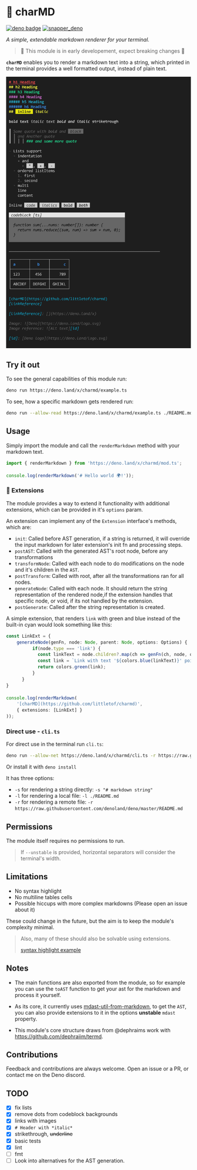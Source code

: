 # 🎩 charMD

[![deno badge](https://img.shields.io/badge/deno.land/x-success?logo=deno&logoColor=black&labelColor=white&color=black)](https://deno.land/x/charmd)
[![snapper_deno](https://img.shields.io/badge/-snapper%20%F0%9F%93%B7-%230DBC79)](https://github.com/littletof/snapper)

*A simple, extendable markdown renderer for your terminal.*

> 🚧 This module is in early developement, expect breaking changes 🚧

**`charMD`** enables you to render a markdown text into a string, which printed in the terminal provides a well formatted output, instead of plain text.

![Showcase](docs/showcase.png)

## Try it out

To see the general capabilities of this module run:

```bash
deno run https://deno.land/x/charmd/example.ts
```

To see, how a specific markdown gets rendered run:

```bash
deno run --allow-read https://deno.land/x/charmd/example.ts ./README.md
```

## Usage

Simply import the module and call the `renderMarkdown` method with your markdown text.

```ts
import { renderMarkdown } from 'https://deno.land/x/charmd/mod.ts';

console.log(renderMarkdown('# Hello world 🌍!'));
```

### 🧩 Extensions

The module provides a way to extend it functionality with additional extensions, which can be provided in it's `options` param.

An extension can implement any of the `Extension` interface's methods, which are:

- `init`: Called before AST generation, if a string is returned, it will override the input markdown for later extension's init fn and processing steps.
- `postAST`: Called with the generated AST's root node, before any    transformations
- `transformNode`: Called with each node to do modifications on the node and it's children in the `AST`.
- `postTransform`: Called with root, after all the transformations ran for all nodes.
- `generateNode`: Called with each node. It should return the string representation of the rendered node,if the extension handles that specific node, or void, if its not handled by the extension.
- `postGenerate`: Called after the string representation is created.

A simple extension, that renders `link` with green and blue instead of the built-in cyan would look something like this:

```ts
const LinkExt = {
    generateNode(genFn, node: Node, parent: Node, options: Options) {
          if(node.type === 'link') {
            const linkText = node.children?.map(ch => genFn(ch, node, options)).join('') || '';
            const link = `Link with text '${colors.blue(linkText)}' points to ${colors.cyan(node.url!)}`
            return colors.green(link);
          }
      }
}

console.log(renderMarkdown(
    '[charMD](https://github.com/littletof/charmd)',
    { extensions: [LinkExt] }
));
```

### Direct use - `cli.ts`

For direct use in the terminal run `cli.ts`:

```bash
deno run --allow-net https://deno.land/x/charmd/cli.ts -r https://raw.githubusercontent.com/denoland/deno/master/README.md
```

Or install it with `deno install`

It has three options:

- `-s` for rendering a string directly: `-s "# markdown string"`
- `-l` for rendering a local file: `-l ./README.md`
- `-r` for rendering a remote file: `-r https://raw.githubusercontent.com/denoland/deno/master/README.md`

## Permissions

The module itself requires no permissions to run.

> If `--unstable` is provided, horizontal separators will consider the terminal's width.

<!--
|Flag| Required |Reason|
|:--|:-:|:--|
| 🚧 `--unstable`  |  | If provided, the horizontal separator will consider the terminals width |
-->

## Limitations

- No syntax highlight
- No multiline tables cells
- Possible hiccups with more complex markdowns (Please open an issue about it)

These could change in the future, but the aim is to keep the module's complexity minimal.
> Also, many of these should also be solvable using extensions.
>
> [syntax highlight example](https://github.com/littletof/charmd/issues/2#issuecomment-832771746)

## Notes

- The main functions are also exported from the module, so for example you can use the `toAST` function to get your ast for the markdown and process it yourself.

- As its core, it currently uses [mdast-util-from-markdown](https://github.com/syntax-tree/mdast-util-from-markdown), to get the `AST`, you can also provide extensions to it in the options **unstable** `mdast` property.

- This module's core structure draws from @dephraims work with <https://github.com/dephraiim/termd>.

## Contributions

Feedback and contributions are always welcome. Open an issue or a PR, or contact me on the Deno discord.

## TODO

- [x] fix lists
- [x] remove dots from codeblock backgrounds
- [x] links with images
- [x] ```# Header with *italic*```
- [x] strikethrough, ~~underline~~
- [x] basic tests
- [x] lint
- [ ] fmt
- [ ] Look into alternatives for the AST generation.
